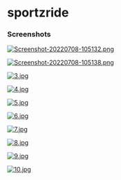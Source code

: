 # sportzride

### Screenshots

[![Screenshot-20220708-105132.png](https://i.postimg.cc/jj0kyN8d/Screenshot-20220708-105132.png)](https://postimg.cc/nX2kJsb6)

[![Screenshot-20220708-105138.png](https://i.postimg.cc/Z5kLQm6w/Screenshot-20220708-105138.png)](https://postimg.cc/ZCc3917N)

[![3.jpg](https://i.postimg.cc/3rVMsQCX/3.jpg)](https://postimg.cc/w3XbNPrM)

[![4.jpg](https://i.postimg.cc/6qGPWTLd/4.jpg)](https://postimg.cc/8fN4wpY5)

[![5.jpg](https://i.postimg.cc/9FY6rwHp/5.jpg)](https://postimg.cc/dLDHf11k)

[![6.jpg](https://i.postimg.cc/P5qRJ64X/6.jpg)](https://postimg.cc/nC6kwGgg)

[![7.jpg](https://i.postimg.cc/HxbSRFp2/7.jpg)](https://postimg.cc/wyTcsfRy)

[![8.jpg](https://i.postimg.cc/yYLLMmzw/8.jpg)](https://postimg.cc/vc6796Tz)

[![9.jpg](https://i.postimg.cc/k4Ncf8cY/9.jpg)](https://postimg.cc/G82Gp46v)

[![10.jpg](https://i.postimg.cc/fTqv2Mcs/10.jpg)](https://postimg.cc/BXDDt977)
